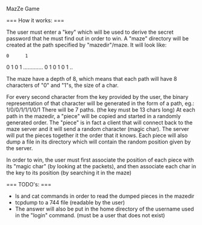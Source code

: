 
MazZe Game

=== How it works: ===

The user must enter a "key" which will be used to derive the secret password that he must find out in order to win.
A "maze" directory will be created at the path specified by "mazedir"/maze.
It will look like: 

    0      1
   0 1    0 1
 .............
 0   1
0 1 0 1 ..

The maze have a depth of 8, which means that each path will have 8 characters of "0" and "1"s, the size of a char.

For every second character from the key provided by the user, the binary representation of that character will be generated in the form of a path, eg.:
1/0/0/1/1/1/0/1
There will be 7 paths. (the key must be 13 chars long)
At each path in the mazedir, a "piece" will be copied and started in a randomly generated order. The "piece" is in fact a client that will connect back to the maze server and it will send a random character (magic char). The server will put the pieces together it the order that it knows. Each piece will also dump a file in its directory which will contain the random position given by the server.

In order to win, the user must first associate the position of each piece with its "magic char" (by looking at the packets), and then associate each char in the key to its position (by searching it in the maze)


=== TODO's: ===
 * ls and cat commands in order to read the dumped pieces in the mazedir
 * tcpdump to a 744 file (readable by the user)
 * The answer will also be put in the home directory of the username used in the "login" command. (must be a user that does not exist)

 


